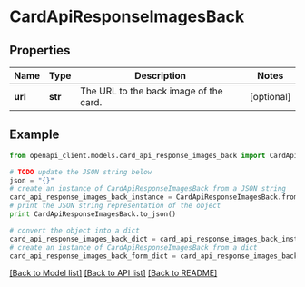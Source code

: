 # CardApiResponseImagesBack


## Properties
Name | Type | Description | Notes
------------ | ------------- | ------------- | -------------
**url** | **str** | The URL to the back image of the card. | [optional] 

## Example

```python
from openapi_client.models.card_api_response_images_back import CardApiResponseImagesBack

# TODO update the JSON string below
json = "{}"
# create an instance of CardApiResponseImagesBack from a JSON string
card_api_response_images_back_instance = CardApiResponseImagesBack.from_json(json)
# print the JSON string representation of the object
print CardApiResponseImagesBack.to_json()

# convert the object into a dict
card_api_response_images_back_dict = card_api_response_images_back_instance.to_dict()
# create an instance of CardApiResponseImagesBack from a dict
card_api_response_images_back_form_dict = card_api_response_images_back.from_dict(card_api_response_images_back_dict)
```
[[Back to Model list]](../README.md#documentation-for-models) [[Back to API list]](../README.md#documentation-for-api-endpoints) [[Back to README]](../README.md)


